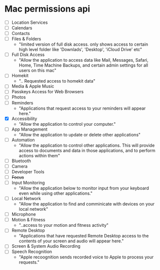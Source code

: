 # Mac permissions api

- [ ] Location Services
- [ ] Calendars
- [ ] Contacts
- [ ] Files & Folders
  - "limited version of full disk access. only shows access to certain high level folder like 'Downlads', 'Desktop', 'iCloud Drive' etc"
- [ ] Full Disk Access
  - "Allow the application to access data like Mail, Messages, Safari, Home, Time Machine Backups, and certain admin settings for all users on this mac"
- [ ] Homekit
  - ".. Requested access to homekit data"
- [ ] Media & Apple Music
- [ ] Passkeys Access for Web Browsers
- [ ] Photos
- [ ] Reminders
  - "Applications that request access to your reminders will appear here."
- [x] Accessibility
  - "Allow the application to control your computer."
- [ ] App Management
  - "Allow the application to update or delete other applications" 
- [ ] Automation 
  - "Allow the application to control other applications. This will provide access to documents and data in those applications, and to perform actions within them" 
- [ ] Bluetooth
- [ ] Camera
- [ ] Developer Tools
- [ ] ~~Focus~~
- [ ] Input Monitoring
  - "Allow the application below to monitor input from your keyboard even while using other applications." 
- [ ] Local Network
  - "Allow the application to find and comminicate with devices on your local network"
- [ ] Microphone
- [ ] Motion & Fitness
  - "..access to your motion and fitness activity" 
- [ ] Remote Desktop
  - "Applications that have requested Remote Desktop access to the contents of your screen and audio will appear here."  
- [ ] Screen & System Audio Recording
- [ ] Speech Recognition
  - "Apple recoognition sends recorded voice to Apple to process your requests."  

